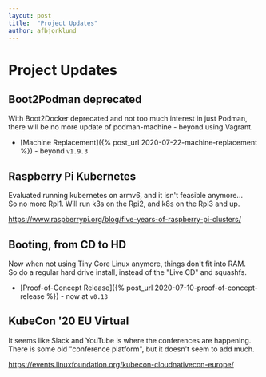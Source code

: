 ```yaml
---
layout: post
title:  "Project Updates"
author: afbjorklund
---
```


# Project Updates

## Boot2Podman deprecated

With Boot2Docker deprecated and not too much interest in just Podman,<br>
there will be no more update of podman-machine - beyond using Vagrant.

* [Machine Replacement]({% post_url 2020-07-22-machine-replacement %}) - beyond `v1.9.3`

## Raspberry Pi Kubernetes

Evaluated running kubernetes on armv6, and it isn't feasible anymore...<br>
So no more Rpi1. Will run k3s on the Rpi2, and k8s on the Rpi3 and up.

<https://www.raspberrypi.org/blog/five-years-of-raspberry-pi-clusters/>

## Booting, from CD to HD

Now when not using Tiny Core Linux anymore, things don't fit into RAM.<br>
So do a regular hard drive install, instead of the "Live CD" and squashfs.

* [Proof-of-Concept Release]({% post_url 2020-07-10-proof-of-concept-release %}) - now at `v0.13`

## KubeCon '20 EU Virtual

It seems like Slack and YouTube is where the conferences are happening.<br>
There is some old "conference platform", but it doesn't seem to add much.

<https://events.linuxfoundation.org/kubecon-cloudnativecon-europe/>
